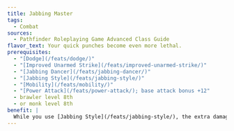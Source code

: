 ```yaml
---
title: Jabbing Master
tags:
  - Combat
sources:
  - Pathfinder Roleplaying Game Advanced Class Guide
flavor_text: Your quick punches become even more lethal.
prerequisites:
  - "[Dodge](/feats/dodge/)"
  - "[Improved Unarmed Strike](/feats/improved-unarmed-strike/)"
  - "[Jabbing Dancer](/feats/jabbing-dancer/)"
  - "[Jabbing Style](/feats/jabbing-style/)"
  - "[Mobility](/feats/mobility/)"
  - "[Power Attack](/feats/power-attack/); base attack bonus +12"
  - brawler level 8th
  - or monk level 8th
benefit: |
  While you use [Jabbing Style](/feats/jabbing-style/), the extra damage you deal when you hit a single target with two unarmed strikes increases to 2d6, and the extra damage when you hit a single target with three or more unarmed strikes increases to 4d6.
---
```



